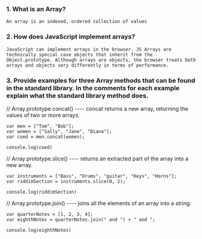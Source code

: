 ### 1. What is an Array?
```
An array is an indexed, ordered collection of values
```

### 2. How does JavaScript implement arrays?

```
JavaScript can implement arrays in the browser. JS Arrays are technically special case objects that inherit from the Object.prototype. Although arrays are objects, the browser treats both arrays and objects very differently in terms of performance. 
```
### 3. Provide examples for three Array methods that can be found in the standard library. In the comments for each example explain what the standard library method does.

// Array.prototype.concat() ---- concat returns a new array, returning the values of two or more arrays.
  
```
var men = ["Tom", "Bob"];
var women = ["Sally", "Jane", "Diana"];
var coed = men.concat(women);

console.log(coed)

```

// Array.prototype.slice() ---- returns an extracted part of the array into a new array.

```
var instruments = ["Bass", "Drums", "guitar", "Keys", "Horns"];
var riddimSection = instruments.slice(0, 2);

console.log(riddimSection)

```

// Array.prototype.join() ---- joins all the elements of an array into a string.

```
var quarterNotes = [1, 2, 3, 4];
var eighthNotes = quarterNotes.join(" and ") + " and ";

console.log(eighthNotes)

```